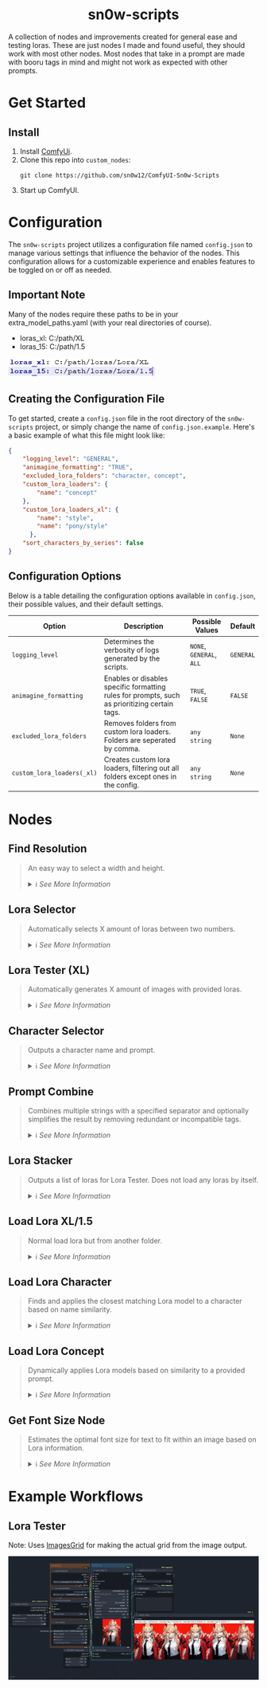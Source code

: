 <h1 align="center">
    sn0w-scripts
</h1>

A collection of nodes and improvements created for general ease and testing loras. These are just nodes I made and found useful, they should work with most other nodes. Most nodes that take in a prompt are made with booru tags in mind and might not work as expected with other prompts.

# Get Started

## Install

1. Install [ComfyUi](https://github.com/comfyanonymous/ComfyUI).
2. Clone this repo into `custom_nodes`:
    ```
    git clone https://github.com/sn0w12/ComfyUI-Sn0w-Scripts
    ```
3. Start up ComfyUI.

# Configuration

The `sn0w-scripts` project utilizes a configuration file named `config.json` to manage various settings that influence the behavior of the nodes. This configuration allows for a customizable experience and enables features to be toggled on or off as needed.

## Important Note
Many of the nodes require these paths to be in your extra_model_paths.yaml (with your real directories of course).

- loras_xl: C:/path/XL
- loras_15: C:/path/1.5

![Example](./imgs/lora_paths_example.png)

## Creating the Configuration File

To get started, create a `config.json` file in the root directory of the `sn0w-scripts` project, or simply change the name of `config.json.example`. Here's a basic example of what this file might look like:

```json
{
    "logging_level": "GENERAL",
    "animagine_formatting": "TRUE",
    "excluded_lora_folders": "character, concept",
    "custom_lora_loaders": {
        "name": "concept"
    },
    "custom_lora_loaders_xl": {
        "name": "style",
        "name": "pony/style"
      },
    "sort_characters_by_series": false
}
```

## Configuration Options

Below is a table detailing the configuration options available in `config.json`, their possible values, and their default settings.

| Option               | Description                                                                                               | Possible Values     | Default   |
|----------------------|-----------------------------------------------------------------------------------------------------------|---------------------|-----------|
| `logging_level`      | Determines the verbosity of logs generated by the scripts.                                                | `NONE`, `GENERAL`, `ALL` | `GENERAL` |
| `animagine_formatting` | Enables or disables specific formatting rules for prompts, such as prioritizing certain tags. | `TRUE`, `FALSE`      | `FALSE`    |
| `excluded_lora_folders` | Removes folders from custom lora loaders. Folders are seperated by comma. | `any string`      |   `None`    |
| `custom_lora_loaders(_xl)` | Creates custom lora loaders, filtering out all folders except ones in the config. | `any string`      |    `None`   |

# Nodes

## Find Resolution
> An easy way to select a width and height.
> <details>
>    <summary>ℹ️ <i>See More Information</i></summary>
>
>    - Enable flip if you want to swap the resolutions
>
>    ![Find Resolution](./imgs/find_res.png)
>    </details>

## Lora Selector
> Automatically selects X amount of loras between two numbers.
> <details>
>    <summary>ℹ️ <i>See More Information</i></summary>
>
>    - Loras have to be formatted like the default kohya_ss outputs. (lora_name-000001)
>    - Select the first lora.
>    - Select the number of the highest lora you want to test.
>    - Select the amount of loras you want to test.
>    - Outputs list of loras like this: \<lora:name:strength>
>    - Add default generation adds an extra "nothing" at the end of the list, used in Lora Tester to generate an image without the lora.
> 
>    ![Lora Selector](./imgs/lora_selector.png)
>    </details>

## Lora Tester (XL)
> Automatically generates X amount of images with provided loras.
> <details>
>    <summary>ℹ️ <i>See More Information</i></summary>
>
>    - I recommend making lora_info and add_default_generation inputs and using the outputs from the Lora Selector.
>    - Takes normal KSampler input but takes positive and negative inputs as text.
>    - Outputs a batch of images.
> 
>    ![Lora Tester](./imgs/lora_tester.png)
>    </details>

## Character Selector
> Outputs a character name and prompt.
> <details>
>    <summary>ℹ️ <i>See More Information</i></summary>
>
>    - Loads `characters.json` and outputs prompt based on it.
>    - You can create a file named `custom_characters.json` and add characters there if you want, they will be loaded with all the other characters if you format it like the `characters.json` file.
> 
>    ![Character Selector](./imgs/character_selector.png)
>    </details>

## Prompt Combine
> Combines multiple strings with a specified separator and optionally simplifies the result by removing redundant or incompatible tags.
> <details>
>    <summary>ℹ️ <i>See More Information</i></summary>
>
>    - If simplify is enabled, the simplification process identifies and removes redundant tags (e.g., when a tag is fully encompassed by another, more descriptive tag) and tags incompatible with factors such as facing away, covered eyes, etc. Any tags that are in parentheses will not be removed.
>    - Simplify will also move 1girl/ 1boy to the front of the prompt to be in line with animagine 3's tagging.
> 
>    ![Prompt Combine](./imgs/prompt_combine.png)
>    </details>

## Lora Stacker
> Outputs a list of loras for Lora Tester. Does not load any loras by itself.
> <details>
>    <summary>ℹ️ <i>See More Information</i></summary>
>
>    - Basically Lora Selector but manual.
>    - Specifically for the lora testers.
> 
>    ![Lora Stacker](./imgs/lora_stacker.png)
>    </details>

## Load Lora XL/1.5
> Normal load lora but from another folder.
> <details>
>    <summary>ℹ️ <i>See More Information</i></summary>
>
>    - Add these to your extra_model_paths.yaml (for example):
>    - loras_xl: C:/path/XL
>    - loras_15: C:/path/1.5
>
>    ![Load Lora](./imgs/load_lora.png)
>    ![Example](./imgs/lora_paths_example.png)
>    </details>

## Load Lora Character
> Finds and applies the closest matching Lora model to a character based on name similarity.
> <details>
>    <summary>ℹ️ <i>See More Information</i></summary>
>
>    - The process begins by cleaning the input character string for comparison. It then searches a JSON file for a matching character name. If a match is found, it proceeds to select the appropriate folder based on the `xl` boolean flag.
>    - To find the closest Lora model, it calculates the Levenshtein distance between the character name (in full and in parts) and the filenames of available Lora models. This ensures a case-insensitive match with the best possible model.
>    - If no lora is found it just returns the input model and the workflow can continue.
>
>    ![Load Lora Character](./imgs/load_lora_character.png)
>    </details>

## Load Lora Concept
> Dynamically applies Lora models based on similarity to a provided prompt.
> <details>
>    <summary>ℹ️ <i>See More Information</i></summary>
>
>    - This node processes a given prompt to identify and apply the most similar Lora models of the tags found in the prompt. 
>    - For each part of the prompt, the node calculates a distance between tags and available Lora model filenames. Models with a difference of under 5 is applied to the input `model` and `clip`.
>    - Note: You need the loras you want to be selected to be in a folder called `concept` for this to work, they also need to be seperated into XL and 1.5 like stated in the `Important Note`.
>    - Note: Loras need to be named very similarly to the tag, with at most 5 different characters different. The words in the lora can be seperated by spaces or underscores.
>
>    ![Load Lora Concept](./imgs/load_lora_concept.png)
>    </details>

## Get Font Size Node
> Estimates the optimal font size for text to fit within an image based on Lora information.
> <details>
>    <summary>ℹ️ <i>See More Information</i></summary>
>
>    - This node takes an image and a string, estimating the best font size to ensure that the longest piece of the string fits within the image. The approach considers the image's width and the length of the text to find a size that balances visibility and fit.
>
>    ![Get Font Size](./imgs/get_font_size.png)
>    </details>


# Example Workflows
## Lora Tester
Note: Uses [ImagesGrid](https://github.com/LEv145/images-grid-comfy-plugin) for making the actual grid from the image output.

![Lora Tester](./imgs/lora_tester_workflow.png)